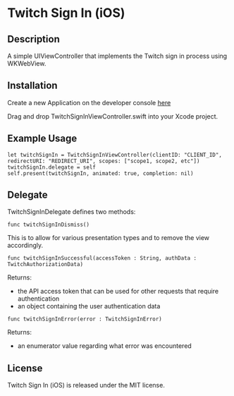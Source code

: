 # Twitch Sign In (iOS)

## Description
A simple UIViewController that implements the Twitch sign in process using WKWebView.

## Installation
Create a new Application on the developer console [here](https://dev.twitch.tv/console/apps)  

Drag and drop TwitchSignInViewController.swift into your Xcode project.

## Example Usage
```
let twitchSignIn = TwitchSignInViewController(clientID: "CLIENT_ID", redirectURI: "REDIRECT_URI", scopes: ["scope1, scope2, etc"])
twitchSignIn.delegate = self
self.present(twitchSignIn, animated: true, completion: nil)
```

## Delegate
TwitchSignInDelegate defines two methods:  

```
func twitchSignInDismiss()
```  
This is to allow for various presentation types and to remove the view accordingly.  

```
func twitchSignInSuccessful(accessToken : String, authData : TwitchAuthorizationData)
```  
Returns:  
- the API access token that can be used for other requests that require authentication  
- an object containing the user authentication data

```
func twitchSignInError(error : TwitchSignInError)
```  
Returns:  
- an enumerator value regarding what error was encountered

## License

Twitch Sign In (iOS) is released under the MIT license.
